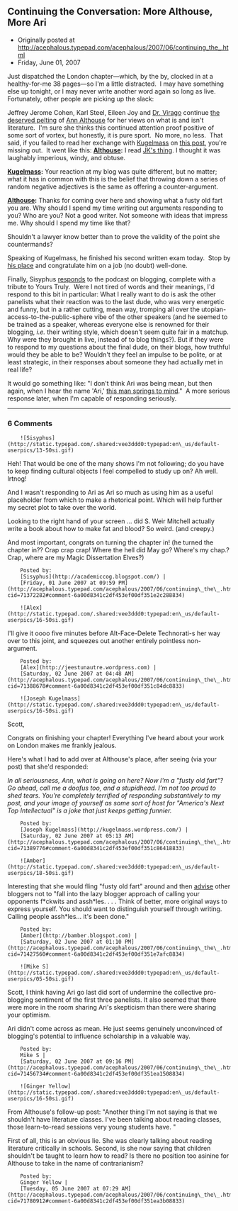 ## Continuing the Conversation: More Althouse, More Ari

 * Originally posted at http://acephalous.typepad.com/acephalous/2007/06/continuing_the_.html
 * Friday, June 01, 2007



Just dispatched the London chapter—which, by the by, clocked in at a healthy-for-me 38 pages—so I'm a little distracted.  I may have something else up tonight, or I may never write another word again so long as live.  Fortunately, other people are picking up the slack:

Jeffrey Jerome Cohen, Karl Steel, Eileen Joy and [Dr. Virago](http://quodshe.blogspot.com/) continue [the deserved pelting](http://jjcohen.blogspot.com/2007/06/literature-as-leisure.html) of [Ann Althouse](http://althouse.blogspot.com/) for her views on what is and isn't literature.  I'm sure she thinks this continued attention proof positive of some sort of vortex, but honestly, it is pure sport.  No more, no less.  That said, if you failed to read her exchange with [Kugelmass](http://kugelmass.wordpress.com/) on [this post](http://althouse.blogspot.com/2007/05/fiction-and-nonfiction-daddery.html), you're missing out.  It went like this:
**[Althouse](http://althouse.blogspot.com/2007/05/fiction-and-nonfiction-daddery.html#1708483540732354731):** I read [JK's thing](http://kugelmass.wordpress.com/2007/05/22/getting-lincoln-wrong-ann-althouse-the-new-york-times-and-the-american-student/). I thought it was laughably imperious, windy, and obtuse.

**[Kugelmass](http://althouse.blogspot.com/2007/05/fiction-and-nonfiction-daddery.html#3995526908218361179):** Your reaction at my blog was quite different, but no matter; what it
has in common with this is the belief that throwing down a series of
random negative adjectives is the same as offering a counter-argument.

**[Althouse](http://althouse.blogspot.com/2007/05/fiction-and-nonfiction-daddery.html#5366975309285602819):** Thanks for coming over here and showing what a fusty old fart you are.
Why should I spend my time writing out arguments responding to you? Who
are you? Not a good writer. Not someone with ideas that impress me. Why
should I spend my time like that?

Shouldn't a lawyer know better than to prove the validity of the point she countermands?

Speaking of Kugelmass, he finished his second written exam today.  Stop by [his place](http://kugelmass.wordpress.com/) and congratulate him on a job (no doubt) well-done.

Finally, Sisyphus [responds](http://academiccog.blogspot.com/2007/05/academipodcasting-uh-yeah-thats-not.html) to the podcast on blogging, complete with a tribute to Yours Truly.  Were I not tired of words and their meanings, I'd respond to this bit in particular:
What I really want to do is ask the other panelists what their reaction
was to the last dude, who was very energetic and funny, but in a rather
cutting, mean way, tromping all over the
utopian-access-to-the-public-sphere vibe of the other speakers (and he
seemed to be trained as a 
speaker, 
whereas
everyone else is renowned for their blogging, _i.e._ their writing style,
which doesn't seem quite fair in a matchup. Why were they brought in
live, instead of to blog things?). But if they were to respond to my
questions about the final dude, on 
their 
blogs,
how truthful would they be able to be? Wouldn't they feel an impulse to
be polite, or at least strategic, in their responses about someone they
had actually met in real life?

It would go something like: "I don't think Ari was being mean, but then again, when I hear the name 'Ari,' [this man springs to mind](http://www.youtube.com/watch?v=TGTJSorTQvw)."  A more serious response later, when I'm capable of responding seriously.

		

* * *

### 6 Comments 

		

                
[]()

	

		![Sisyphus](http://static.typepad.com/.shared:vee3ddd0:typepad:en\_us/default-userpics/13-50si.gif)
	

	

		

Heh! That would be one of the many shows I'm not following; do you have to keep finding cultural objects I feel compelled to study up on? Ah well. Irtnog! 

And I wasn't responding to Ari as Ari so much as using him as a useful placeholder from which to make a rhetorical point. Which will help further my secret plot to take over the world. 

Looking to the right hand of your screen ... did S. Weir Mitchell actually write a book about how to make fat and blood? So weird. (and creepy.)

And most important, congrats on turning the chapter in! (he turned the chapter in?? Crap crap crap! Where the hell did May go? Where's my chap.? Crap, where are my Magic Dissertation Elves?)

	

		Posted by:
		[Sisyphus](http://academiccog.blogspot.com/) |
		[Friday, 01 June 2007 at 09:59 PM](http://acephalous.typepad.com/acephalous/2007/06/continuing\_the\_.html?cid=71372282#comment-6a00d8341c2df453ef00df351e2c288834)

[]()

	

		![Alex](http://static.typepad.com/.shared:vee3ddd0:typepad:en\_us/default-userpics/16-50si.gif)
	

	

		

I'll give it oooo five minutes before Alt-Face-Delete Technorati-s her way over to this joint, and squeezes out another entirely pointless non-argument.

	

		Posted by:
		[Alex](http://jeestunautre.wordpress.com) |
		[Saturday, 02 June 2007 at 04:48 AM](http://acephalous.typepad.com/acephalous/2007/06/continuing\_the\_.html?cid=71388678#comment-6a00d8341c2df453ef00df351c84dc8833)

[]()

	

		![Joseph Kugelmass](http://static.typepad.com/.shared:vee3ddd0:typepad:en\_us/default-userpics/16-50si.gif)
	

	

		

Scott, 

Congrats on finishing your chapter! Everything I've heard about your work on London makes me frankly jealous.

Here's what I had to add over at Althouse's place, after seeing (via your post) that she'd responded:

_In all seriousness, Ann, what is going on here? Now I'm a "fusty old fart"? Go ahead, call me a doofus too, and a stupidhead. I'm not too proud to shed tears. You're completely terrified of responding substantively to my post, and your image of yourself as some sort of host for "America's Next Top Intellectual" is a joke that just keeps getting funnier._

	

		Posted by:
		[Joseph Kugelmass](http://kugelmass.wordpress.com/) |
		[Saturday, 02 June 2007 at 05:13 AM](http://acephalous.typepad.com/acephalous/2007/06/continuing\_the\_.html?cid=71389776#comment-6a00d8341c2df453ef00df351c86418833)

[]()

	

		![Amber](http://static.typepad.com/.shared:vee3ddd0:typepad:en\_us/default-userpics/18-50si.gif)
	

	

		

Interesting that she would fling "fusty old fart" around and then [advise](http://althouse.blogspot.com/2007/06/please-dont-try-to-get-young-political.html) other bloggers not to "fall into the lazy blogger approach of calling your opponents f\*ckwits and assh\*les. . . . Think of better, more original ways to express yourself. You should want to distinguish yourself through writing. Calling people assh\*les... it's been done."

	

		Posted by:
		[Amber](http://bamber.blogspot.com) |
		[Saturday, 02 June 2007 at 01:10 PM](http://acephalous.typepad.com/acephalous/2007/06/continuing\_the\_.html?cid=71427560#comment-6a00d8341c2df453ef00df351e7afc8834)

[]()

	

		![Mike S](http://static.typepad.com/.shared:vee3ddd0:typepad:en\_us/default-userpics/05-50si.gif)
	

	

		

Scott, I think having Ari go last did sort of undermine the collective pro-blogging sentiment of the first three panelists.  It also seemed that there were more in the room sharing Ari's skepticism than there were sharing your optimism.  

Ari didn't come across as mean.  He just seems genuinely unconvinced of blogging's potential to influence scholarship in a valuable way.  

	

		Posted by:
		Mike S |
		[Saturday, 02 June 2007 at 09:16 PM](http://acephalous.typepad.com/acephalous/2007/06/continuing\_the\_.html?cid=71456734#comment-6a00d8341c2df453ef00df351ea1508834)

[]()

	

		![Ginger Yellow](http://static.typepad.com/.shared:vee3ddd0:typepad:en\_us/default-userpics/16-50si.gif)
	

	

		

From Althouse's follow-up post: "Another thing I'm not saying is that we shouldn't have literature classes. I've been talking about reading classes, those learn-to-read sessions very young students have. "

First of all, this is an obvious lie. She was clearly talking about reading literature critically in schools. Second, is she now saying that children shouldn't be taught to learn how to read? Is there no position too asinine for Althouse to take in the name of contrarianism?

	

		Posted by:
		Ginger Yellow |
		[Tuesday, 05 June 2007 at 07:29 AM](http://acephalous.typepad.com/acephalous/2007/06/continuing\_the\_.html?cid=71780912#comment-6a00d8341c2df453ef00df351ea3b08833)

		

        